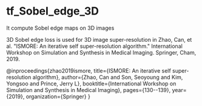 # tf_Sobel_edge_3D
It compute Sobel edge maps on 3D images

3D Sobel edge loss is used for 3D image super-resolution in
Zhao, Can, et al. "ISMORE: An iterative self super-resolution algorithm." International Workshop on Simulation and Synthesis in Medical Imaging. Springer, Cham, 2019.

@inproceedings{zhao2019ismore,
  title={ISMORE: An iterative self super-resolution algorithm},
  author={Zhao, Can and Son, Seoyoung and Kim, Yongsoo and Prince, Jerry L},
  booktitle={International Workshop on Simulation and Synthesis in Medical Imaging},
  pages={130--139},
  year={2019},
  organization={Springer}
}
